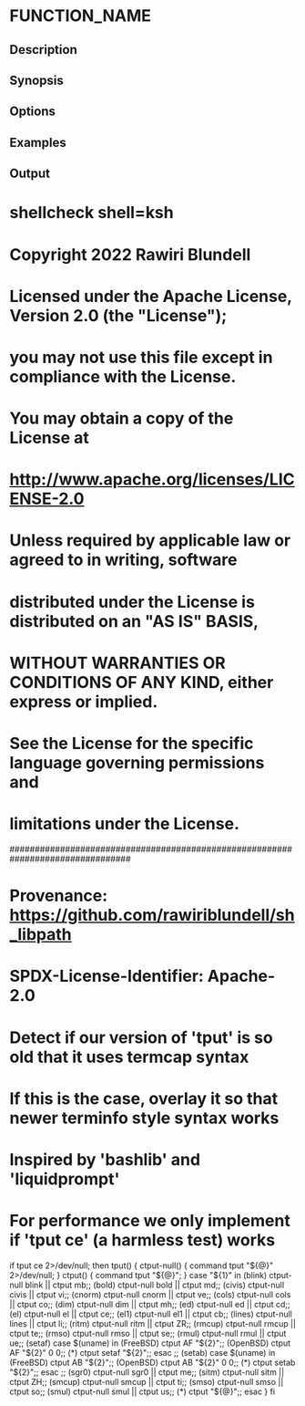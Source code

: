 # FUNCTION_NAME

## Description

## Synopsis

## Options

## Examples

## Output
# shellcheck shell=ksh

# Copyright 2022 Rawiri Blundell
#
# Licensed under the Apache License, Version 2.0 (the "License");
# you may not use this file except in compliance with the License.
# You may obtain a copy of the License at
#
#     http://www.apache.org/licenses/LICENSE-2.0
#
# Unless required by applicable law or agreed to in writing, software
# distributed under the License is distributed on an "AS IS" BASIS,
# WITHOUT WARRANTIES OR CONDITIONS OF ANY KIND, either express or implied.
# See the License for the specific language governing permissions and
# limitations under the License.
################################################################################
# Provenance: https://github.com/rawiriblundell/sh_libpath
# SPDX-License-Identifier: Apache-2.0

# Detect if our version of 'tput' is so old that it uses termcap syntax
# If this is the case, overlay it so that newer terminfo style syntax works
# Inspired by 'bashlib' and 'liquidprompt'
# For performance we only implement if 'tput ce' (a harmless test) works
if tput ce 2>/dev/null; then
  tput() {
    ctput-null() { command tput "${@}" 2>/dev/null; }
    ctput() { command tput "${@}"; }
    case "${1}" in
      (blink)         ctput-null blink || ctput mb;;
      (bold)          ctput-null bold  || ctput md;;
      (civis)         ctput-null civis || ctput vi;;
      (cnorm)         ctput-null cnorm || ctput ve;;
      (cols)          ctput-null cols  || ctput co;;
      (dim)           ctput-null dim   || ctput mh;;
      (ed)            ctput-null ed    || ctput cd;;
      (el)            ctput-null el    || ctput ce;;
      (el1)           ctput-null el1   || ctput cb;;
      (lines)         ctput-null lines || ctput li;;
      (ritm)          ctput-null ritm  || ctput ZR;;
      (rmcup)         ctput-null rmcup || ctput te;;
      (rmso)          ctput-null rmso  || ctput se;;
      (rmul)          ctput-null rmul  || ctput ue;;
      (setaf)
        case $(uname) in
          (FreeBSD)   ctput AF "${2}";;
          (OpenBSD)   ctput AF "${2}" 0 0;;
          (*)         ctput setaf "${2}";;
        esac
      ;;
      (setab)
        case $(uname) in
          (FreeBSD)   ctput AB "${2}";;
          (OpenBSD)   ctput AB "${2}" 0 0;;
          (*)         ctput setab "${2}";;
        esac
      ;;
      (sgr0)          ctput-null sgr0  || ctput me;;
      (sitm)          ctput-null sitm  || ctput ZH;;
      (smcup)         ctput-null smcup || ctput ti;;
      (smso)          ctput-null smso  || ctput so;;
      (smul)          ctput-null smul  || ctput us;;
      (*)             ctput "${@}";;
    esac
  }
fi
